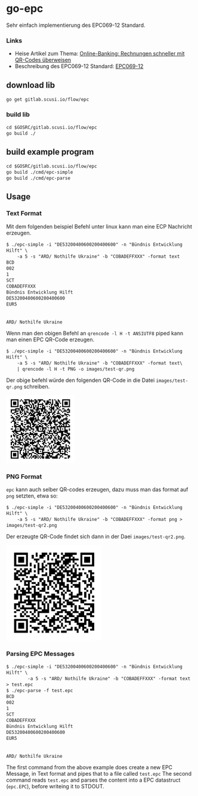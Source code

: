# go-epc

Sehr einfach implementierung des EPC069-12 Standard.

### Links

- Heise Artikel zum Thema: [Online-Banking: Rechnungen schneller mit QR-Codes überweisen](https://heise.de/-6543687)
- Beschreibung des EPC069-12 Standard: [EPC069-12](https://www.europeanpaymentscouncil.eu/sites/default/files/kb/file/2018-05/EPC069-12%20v2.1%20Quick%20Response%20Code%20-%20Guidelines%20to%20Enable%20the%20Data%20Capture%20for%20the%20Initiation%20of%20a%20SCT.pdf)

## download lib

```
go get gitlab.scusi.io/flow/epc
```

### build lib

```
cd $GOSRC/gitlab.scusi.io/flow/epc
go build ./
```

## build example program

```
cd $GOSRC/gitlab.scusi.io/flow/epc
go build ./cmd/epc-simple
go build ./cmd/epc-parse
```

## Usage

### Text Format
Mit dem folgenden beispiel Befehl unter linux kann man eine ECP Nachricht erzeugen.

```
$ ./epc-simple -i "DE53200400600200400600" -n "Bündnis Entwicklung Hilft" \
	-a 5 -s "ARD/ Nothilfe Ukraine" -b "COBADEFFXXX" -format text 
BCD
002
1
SCT
COBADEFFXXX
Bündnis Entwicklung Hilft
DE53200400600200400600
EUR5


ARD/ Nothilfe Ukraine
```

Wenn man den obigen Befehl an `qrencode -l H -t ANSIUTF8` piped kann man einen EPC QR-Code erzeugen.

```
$ ./epc-simple -i "DE53200400600200400600" -n "Bündnis Entwicklung Hilft" \
	-a 5 -s "ARD/ Nothilfe Ukraine" -b "COBADEFFXXX" -format text\
	| qrencode -l H -t PNG -o images/test-qr.png 
```

Der obige befehl würde den folgenden QR-Code in die Datei `images/test-qr.png` schreiben.

![test-qr.png](/images/test-qr.png)

### PNG Format

`epc` kann auch selber QR-codes erzeugen, dazu muss man das format auf `png` setzten, etwa so:
```
$ ./epc-simple -i "DE53200400600200400600" -n "Bündnis Entwicklung Hilft" \
	-a 5 -s "ARD/ Nothilfe Ukraine" -b "COBADEFFXXX" -format png > images/test-qr2.png 
```

Der erzeugte QR-Code findet sich dann in der Daei `images/test-qr2.png`.

![test-qr2.png](/images/test-qr2.png)

### Parsing EPC Messages

```
$ ./epc-simple -i "DE53200400600200400600" -n "Bündnis Entwicklung Hilft" \
        -a 5 -s "ARD/ Nothilfe Ukraine" -b "COBADEFFXXX" -format text > test.epc
$ ./epc-parse -f test.epc
BCD
002
1
SCT
COBADEFFXXX
Bündnis Entwicklung Hilft
DE53200400600200400600
EUR5


ARD/ Nothilfe Ukraine
```

The first command from the above example does create a new EPC Message, in Text format and pipes that to a file called `test.epc`
The second command reads `test.epc` and parses the content into a EPC datastruct (`epc.EPC`), before writeing it to STDOUT.

